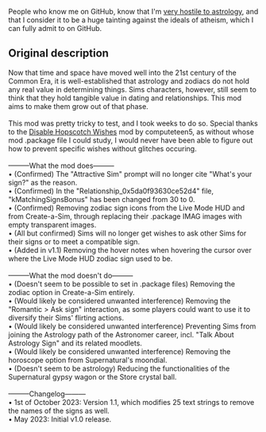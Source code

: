 People who know me on GitHub, know that I'm [very hostile to astrology](https://github.com/DandelionSprout/adfilt/blob/master/Sensitive%20lists/AntiAstrologyList.txt), and that I consider it to be a huge tainting against the ideals of atheism, which I can fully admit to on GitHub.<br>
## Original description
Now that time and space have moved well into the 21st century of the Common Era, it is well-established that astrology and zodiacs do not hold any real value in determining things. Sims characters, however, still seem to think that they hold tangible value in dating and relationships. This mod aims to make them grow out of that phase.<br>
<br>
This mod was pretty tricky to test, and I took weeks to do so. Special thanks to the [Disable Hopscotch Wishes](https://modthesims.info/d/614658/disable-hopscotch-wishes.html) mod by computeteen5, as without whose mod .package file I could study, I would never have been able to figure out how to prevent specific wishes without glitches occuring.<br>
<br>
———What the mod does———<br>
• (Confirmed) The "Attractive Sim" prompt will no longer cite "What's your sign?" as the reason.<br>
• (Confirmed) In the "Relationship_0x5da0f93630ce52d4" file, "kMatchingSignsBonus" has been changed from 30 to 0.<br>
• (Confirmed) Removing zodiac sign icons from the Live Mode HUD and from Create-a-Sim, through replacing their .package IMAG images with empty transparent images.<br>
• (All but confirmed) Sims will no longer get wishes to ask other Sims for their signs or to meet a compatible sign.<br>
• (Added in v1.1) Removing the hover notes when hovering the cursor over where the Live Mode HUD zodiac sign used to be.<br>
<br>
———What the mod doesn't do———<br>
• (Doesn't seem to be possible to set in .package files) Removing the zodiac option in Create-a-Sim entirely.<br>
• (Would likely be considered unwanted interference) Removing the "Romantic > Ask sign" interaction, as some players could want to use it to diversify their Sims' flirting actions.<br>
• (Would likely be considered unwanted interference) Preventing Sims from joining the Astrology path of the Astronomer career, incl. "Talk About Astrology Sign" and its related moodlets.<br>
• (Would likely be considered unwanted interference) Removing the horoscope option from Supernatural's moondial.<br>
• (Doesn't seem to be astrology) Reducing the functionalities of the Supernatural gypsy wagon or the Store crystal ball.<br>
<br>
———Changelog———<br>
• 1st of October 2023: Version 1.1, which modifies 25 text strings to remove the names of the signs as well.<br>
• May 2023: Initial v1.0 release.
